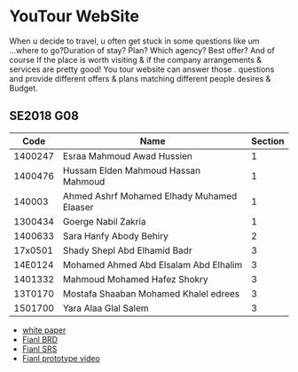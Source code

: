  <h1>YouTour WebSite  </h1>
<p>  When u decide to travel, u often get stuck in some questions like um ...where to go?Duration of stay? Plan? Which agency? Best offer? 
 And of course If the place is worth visiting & if the company arrangements & services are pretty good! You tour website can answer those
. questions and provide different offers & plans matching different people desires & Budget.  </p>











<h2> SE2018 G08</h2>



<table>
<thead>
<tr>
<th>Code</th>
<th>Name</th>
<th>Section</th>
</tr>
</thead>
<tbody>
<tr>
<td>1400247 </td>
<td>  Esraa Mahmoud Awad Hussien</td>
<td>1</td>
</tr>
<tr>
<td> 1400476</td>
<td>Hussam Elden Mahmoud Hassan Mahmoud</td>
<td>1</td>
</tr>
<tr>
<td> 140003</td>
<td>Ahmed Ashrf Mohamed Elhady Muhamed Elaaser</td>
<td>1</td>
</tr>
<tr>
<td>1300434</td>
<td>Goerge Nabil Zakria</td>
<td>1</td>
</tr>
<tr>
<td>1400633</td>
<td>Sara Hanfy Abody Behiry</td>
<td>2</td>
</tr>
<tr>
<td>17x0501 </td>
<td>Shady Shepl Abd Elhamid Badr</td>
<td>3</td>
</tr>
<tr>
<td>14E0124</td>
<td>Mohamed Ahmed Abd Elsalam Abd Elhalim</td>
<td>3</td>
</tr>
<tr>
<td>1401332</td>
<td>Mahmoud Mohamed Hafez Shokry </td>
<td>3</td>
</tr> 
<tr>
<td>13T0170</td>
<td>Mostafa Shaaban Mohamed Khalel edrees</td>
<td>3</td>
</tr>
<tr>
<td>1501700</td>
<td>Yara Alaa Glal Salem</td>
<td>3</td>
</tr>
</tbody>
</table>
  <ul>
<li><a href="https://github.com/Helo88/SE2018G08/blob/master/you%20tour%20website%20white%20paper.docx"> white paper </a> </li>

 <li><a href="https://github.com/Helo88/SE2018G08/blob/master/BRD.pdf"> Fianl BRD </a> </li>

<li><a href="https://github.com/Helo88/SE2018G08/blob/master/srs/SRS%20_updated%20final%20version%20(2).pdf"> Fianl SRS </a> </li>


<li><a href="https://github.com/Helo88/SE2018G08/blob/master/prototype/Prototype%20second%20version.mp4"> Fianl prototype video</a>
</li>


</ul>
